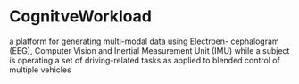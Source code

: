 # CognitveWorkload
a platform for generating multi-modal data using Electroen- cephalogram (EEG), Computer Vision and Inertial Measurement Unit (IMU) while a subject is operating a set of driving-related tasks as applied to blended control of multiple vehicles
